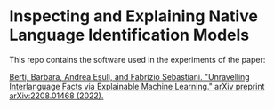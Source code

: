 # Inspecting and Explaining Native Language Identification Models

This repo contains the software used in the experiments of the paper:

[Berti, Barbara, Andrea Esuli, and Fabrizio Sebastiani. "Unravelling Interlanguage Facts via Explainable Machine Learning." arXiv preprint arXiv:2208.01468 (2022).](https://arxiv.org/abs/2208.01468)

